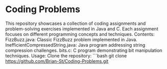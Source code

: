# Coding Problems
This repository showcases a collection of coding assignments and problem-solving exercises implemented in Java and C. Each assignment focuses on different programming concepts and techniques.
Contents:
FizzBuzz.java: Classic FizzBuzz problem implemented in Java.
InefficientCompressedString.java: Java program addressing string compression challenges.
bits.c: C program demonstrating bit manipulation techniques.
Usage:
Clone the repository: ```bash git clone https://github.com/Brian-St/Coding-Problems.git
